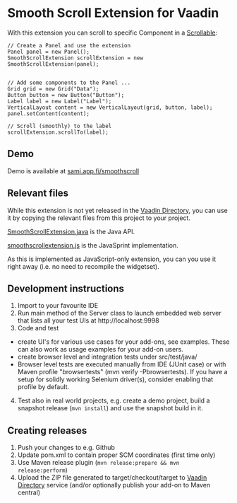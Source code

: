 Smooth Scroll Extension for Vaadin
==============

With this extension you can scroll to specific Component in a [Scrollable](https://vaadin.com/api/7.6.6/com/vaadin/server/Scrollable.html):

	// Create a Panel and use the extension
	Panel panel = new Panel();
	SmoothScrollExtension scrollExtension = new SmoothScrollExtension(panel);


	// Add some components to the Panel ...
	Grid grid = new Grid("Data");
	Button button = new Button("Button");
	Label label = new Label("Label");
	VerticalLayout content = new VerticalLayout(grid, button, label);
	panel.setContent(content);

	// Scroll (smoothly) to the label
	scrollExtension.scrollTo(label);

## Demo

Demo is available at [sami.app.fi/smoothscroll](http://sami.app.fi/smoothscroll)

## Relevant files

While this extension is not yet released in the [Vaadin Directory](https://vaadin.com/directory), you can use it by copying the relevant files from this project to your project.

[SmoothScrollExtension.java](src/main/java/org/vaadin/example/smoothscroll/SmoothScrollExtension.java) is the Java API.

[smoothscrollextension.js](src/main/resources/org/vaadin/example/smoothscroll/smoothscrollextension.js) is the JavaSprint implementation.

As this is implemented as JavaScript-only extension, you can you use it right away (i.e. no need to recompile the widgetset).

## Development instructions 

1. Import to your favourite IDE
2. Run main method of the Server class to launch embedded web server that lists all your test UIs at http://localhost:9998
3. Code and test
  * create UI's for various use cases for your add-ons, see examples. These can also work as usage examples for your add-on users.
  * create browser level and integration tests under src/test/java/
  * Browser level tests are executed manually from IDE (JUnit case) or with Maven profile "browsertests" (mvn verify -Pbrowsertests). If you have a setup for solidly working Selenium driver(s), consider enabling that profile by default.
4. Test also in real world projects, e.g. create a demo project, build a snapshot release (`mvn install`) and use the snapshot build in it.

## Creating releases

1. Push your changes to e.g. Github 
2. Update pom.xml to contain proper SCM coordinates (first time only)
3. Use Maven release plugin (`mvn release:prepare && mvn release:perform`)
4. Upload the ZIP file generated to target/checkout/target to [Vaadin Directory](https://vaadin.com/directory) service (and/or optionally publish your add-on to Maven central)
